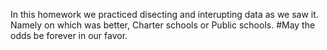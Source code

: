 In this homework we practiced disecting and interupting data as we saw it. Namely on which was better, Charter schools or Public schools.
#May the odds be forever in our favor. 
